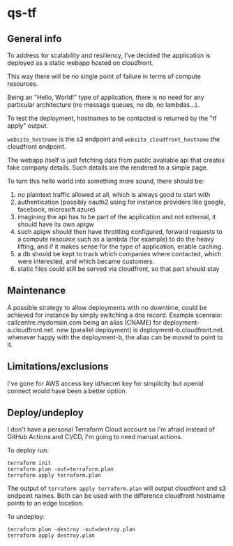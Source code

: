 # qs-tf

## General info

To address for scalability and resiliency, I've decided the application is deployed as a static webapp hosted on cloudfront.

This way there will be no single point of failure in terms of compute resources.

Being an "Hello, World!" type of application, there is no need for any particular architecture (no message queues, no db, no lambdas...).

To test the deployment, hostnames to be contacted is returned by the "tf apply" output.

`website_hostname` is the s3 endpoint and `website_cloudfront_hostname` the cloudfront endpoint.

The webapp itself is just fetching data from public available api that creates fake company details. Such details are the rendered to a simple page.

To turn this hello world into something more sound, there should be:

1) no plaintext traffic allowed at all, which is always good to start with
2) authentication (possibly oauth2 using for instance providers like google, facebook, microsoft azure)
3) imagining the api has to be part of the application and not external, it should have its own apigw
4) such apigw should then have throttling configured, forward requests to a compute resource such as a lambda (for example) to do the heavy lifting, and if it makes sense for the type of application, enable caching.
5) a db should be kept to track which companies where contacted, which were interested, and which became customers.
6) static files could still be served via cloudfront, so that part should stay

## Maintenance

A possible strategy to allow deployments with no downtime, could be achieved for instance by simply switching a dns record.
Example scenraio: callcentre.mydomain.com being an alias (CNAME) for deployment-a.cloudfront.net.
new (parallel deployment) is deployment-b.cloudfront.net.
whenever happy with the deployment-b, the alias can be moved to point to it.

## Limitations/exclusions

I've gone for AWS access key id/secret key for simplicity but openid connect would have been a better option.

## Deploy/undeploy

I don't have a personal Terraform Cloud account so I'm afraid instead of GitHub Actions and CI/CD, I'm going to need manual actions.

To deploy run:
```
terraform init
terraform plan -out=terraform.plan
terraform apply terraform.plan
```

The output of `terraform apply terraform.plan` will output cloudfront and s3 endpoint names.
Both can be used with the difference cloudfront hostname points to an edge location.

To undeploy:
```
terraform plan -destroy -out=destroy.plan
terraform apply destroy.plan
```
